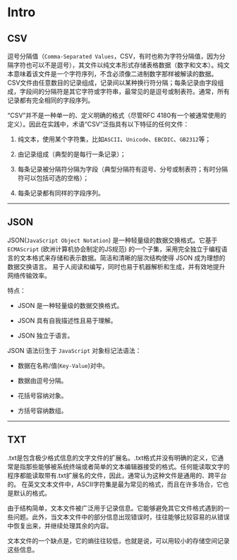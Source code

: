 # Intro

## CSV

逗号分隔值（`Comma-Separated Values`，CSV，有时也称为字符分隔值，因为分隔字符也可以不是逗号），其文件以纯文本形式存储表格数据（数字和文本）。纯文本意味着该文件是一个字符序列，不含必须像二进制数字那样被解读的数据。CSV文件由任意数目的记录组成，记录间以某种换行符分隔；每条记录由字段组成，字段间的分隔符是其它字符或字符串，最常见的是逗号或制表符。通常，所有记录都有完全相同的字段序列。

“CSV”并不是一种单一的、定义明确的格式（尽管RFC 4180有一个被通常使用的定义）。因此在实践中，术语“CSV”泛指具有以下特征的任何文件：

1. 纯文本，使用某个字符集，比如`ASCII`、`Unicode`、`EBCDIC`、`GB2312`等；

2. 由记录组成（典型的是每行一条记录）；

3. 每条记录被分隔符分隔为字段（典型分隔符有逗号、分号或制表符；有时分隔符可以包括可选的空格）；

4. 每条记录都有同样的字段序列。

-----

## JSON

JSON(`JavaScript Object Notation`) 是一种轻量级的数据交换格式。它基于 `ECMAScript` (欧洲计算机协会制定的JS规范) 的一个子集，采用完全独立于编程语言的文本格式来存储和表示数据。简洁和清晰的层次结构使得 JSON 成为理想的数据交换语言。 易于人阅读和编写，同时也易于机器解析和生成，并有效地提升网络传输效率。

特点：

- JSON 是一种轻量级的数据交换格式。

- JSON 具有自我描述性且易于理解。

- JSON 独立于语言。

JSON 语法衍生于 `JavaScript` 对象标记法语法：

- 数据在名称/值(`Key-Value`)对中。

- 数据由逗号分隔。

- 花括号容纳对象。

- 方括号容纳数组。

-----

## TXT

.txt是包含极少格式信息的文字文件的扩展名。.txt格式并没有明确的定义，它通常是指那些能够被系统终端或者简单的文本编辑器接受的格式。任何能读取文字的程序都能读取带有.txt扩展名的文件，因此，通常认为这种文件是通用的、跨平台的。
在英文文本文件中，ASCII字符集是最为常见的格式，而且在许多场合，它也是默认的格式。

由于结构简单，文本文件被广泛用于记录信息。它能够避免其它文件格式遇到的一些问题。此外，当文本文件中的部分信息出现错误时，往往能够比较容易的从错误中恢复出来，并继续处理其余的内容。

文本文件的一个缺点是，它的熵往往较低，也就是说，可以用较小的存储空间记录这些信息。